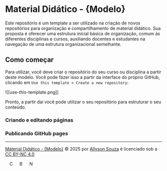 # Material Didático - {Modelo}

Este repositório é um template a ser utilizado na criação de novos repositórios para organização e compartilhamento de material didático. Sua proposta é oferecer uma estrutura inicial básica de organização, comum às diferentes disciplinas e cursos, auxiliando docentes e estudantes na navegação de uma estrutura organizacional semelhante.

## Como começar

Para utilizar, você deve criar o repositório do seu curso ou disciplina a partir deste modelo. Você pode fazer isso a partir da interface do próprio GitHub, clicando em `Use this template > Create a new repository`:

![[use-this-template.png]]

Pronto, a partir daí você pode utilizar o seu repositório para estruturar o seu conteúdo.

### Criando e editando páginas

### Publicando GitHub pages

---
<a href="https://creativecommons.org">Material Didático - {Modelo}</a> © 2025 por <a href="https://creativecommons.org">Allyson Souza</a> é licenciado sob a <a href="https://creativecommons.org/licenses/by-nc/4.0/">CC BY-NC 4.0</a>

<div style="display: inline;">
  <span><img src="https://mirrors.creativecommons.org/presskit/icons/cc.svg" alt="CC Icon" style="width: 1em; margin-left: 1em;"></span>
  <span><img src="https://mirrors.creativecommons.org/presskit/icons/by.svg" alt="By Icon" style="width: 1em; margin-left: 1em;"></span>
  <span><img src="https://mirrors.creativecommons.org/presskit/icons/nc.svg" alt="NC Icon" style="width: 1em; margin-left: 1em;"></span>
</div>
